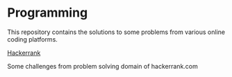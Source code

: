 # Programming
This repository contains the solutions to some problems from various online coding platforms.

[Hackerrank](https://www.hackerrank.com/utkhagni13)

Some challenges from problem solving domain of hackerrank.com

